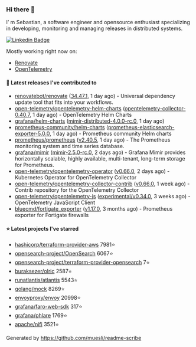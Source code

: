 ### Hi there 👋

I’ m Sebastian, a software engineer and opensource enthusiast specializing in developing, monitoring and managing releases in distributed systems.

[![Linkedin Badge](https://img.shields.io/badge/-LinkedIn-blue?style=flat&logo=Linkedin&logoColor=white&link=https://www.linkedin.com/in/sebastian-poxhofer/)](https://www.linkedin.com/in/sebastian-poxhofer/)

Mostly working right now on:
- [Renovate](https://github.com/renovatebot/renovate)
- [OpenTelemetry](https://github.com/open-telemetry)



#### 🚀 Latest releases I've contributed to

- [renovatebot/renovate](https://github.com/renovatebot/renovate) ([34.47.1](https://github.com/renovatebot/renovate/releases/tag/34.47.1), 1 day ago) - Universal dependency update tool that fits into your workflows.
- [open-telemetry/opentelemetry-helm-charts](https://github.com/open-telemetry/opentelemetry-helm-charts) ([opentelemetry-collector-0.40.7](https://github.com/open-telemetry/opentelemetry-helm-charts/releases/tag/opentelemetry-collector-0.40.7), 1 day ago) - OpenTelemetry Helm Charts
- [grafana/helm-charts](https://github.com/grafana/helm-charts) ([mimir-distributed-4.0.0-rc.0](https://github.com/grafana/helm-charts/releases/tag/mimir-distributed-4.0.0-rc.0), 1 day ago)
- [prometheus-community/helm-charts](https://github.com/prometheus-community/helm-charts) ([prometheus-elasticsearch-exporter-5.0.0](https://github.com/prometheus-community/helm-charts/releases/tag/prometheus-elasticsearch-exporter-5.0.0), 1 day ago) - Prometheus community Helm charts
- [prometheus/prometheus](https://github.com/prometheus/prometheus) ([v2.40.5](https://github.com/prometheus/prometheus/releases/tag/v2.40.5), 1 day ago) - The Prometheus monitoring system and time series database.
- [grafana/mimir](https://github.com/grafana/mimir) ([mimir-2.5.0-rc.0](https://github.com/grafana/mimir/releases/tag/mimir-2.5.0-rc.0), 2 days ago) - Grafana Mimir provides horizontally scalable, highly available, multi-tenant, long-term storage for Prometheus.
- [open-telemetry/opentelemetry-operator](https://github.com/open-telemetry/opentelemetry-operator) ([v0.66.0](https://github.com/open-telemetry/opentelemetry-operator/releases/tag/v0.66.0), 2 days ago) - Kubernetes Operator for OpenTelemetry Collector
- [open-telemetry/opentelemetry-collector-contrib](https://github.com/open-telemetry/opentelemetry-collector-contrib) ([v0.66.0](https://github.com/open-telemetry/opentelemetry-collector-contrib/releases/tag/v0.66.0), 1 week ago) - Contrib repository for the OpenTelemetry Collector
- [open-telemetry/opentelemetry-js](https://github.com/open-telemetry/opentelemetry-js) ([experimental/v0.34.0](https://github.com/open-telemetry/opentelemetry-js/releases/tag/experimental/v0.34.0), 3 weeks ago) - OpenTelemetry JavaScript Client
- [bluecmd/fortigate_exporter](https://github.com/bluecmd/fortigate_exporter) ([v1.17.0](https://github.com/bluecmd/fortigate_exporter/releases/tag/v1.17.0), 3 months ago) - Prometheus exporter for Fortigate firewalls

#### ⭐ Latest projects I've starred

- [hashicorp/terraform-provider-aws](https://github.com/hashicorp/terraform-provider-aws) 7981⭐
- [opensearch-project/OpenSearch](https://github.com/opensearch-project/OpenSearch) 6067⭐
- [opensearch-project/terraform-provider-opensearch](https://github.com/opensearch-project/terraform-provider-opensearch) 7⭐
- [buraksezer/olric](https://github.com/buraksezer/olric) 2587⭐
- [runatlantis/atlantis](https://github.com/runatlantis/atlantis) 5543⭐
- [golang/mock](https://github.com/golang/mock) 8269⭐
- [envoyproxy/envoy](https://github.com/envoyproxy/envoy) 20998⭐
- [grafana/faro-web-sdk](https://github.com/grafana/faro-web-sdk) 317⭐
- [grafana/phlare](https://github.com/grafana/phlare) 1769⭐
- [apache/nifi](https://github.com/apache/nifi) 3521⭐



Generated by https://github.com/muesli/readme-scribe
